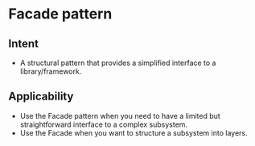 # Facade pattern

## Intent

- A structural pattern that provides a simplified interface to a library/framework.

## Applicability

- Use the Facade pattern when you need to have a limited but straightforward interface to a complex subsystem.
- Use the Facade when you want to structure a subsystem into layers.